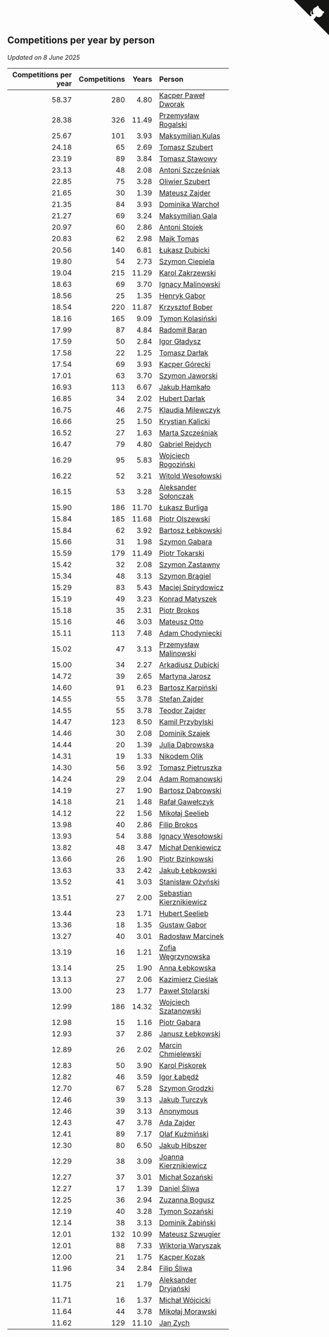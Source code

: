 ## Competitions per year by person

*Updated on  8 June 2025*

| Competitions per year | Competitions | Years | Person |
| ---: | ---: | ---: | :--- |
| 58.37 | 280 | 4.80 | [Kacper Paweł Dworak](https://www.worldcubeassociation.org/persons/2020DWOR01) |
| 28.38 | 326 | 11.49 | [Przemysław Rogalski](https://www.worldcubeassociation.org/persons/2013ROGA02) |
| 25.67 | 101 | 3.93 | [Maksymilian Kulas](https://www.worldcubeassociation.org/persons/2021KULA02) |
| 24.18 | 65 | 2.69 | [Tomasz Szubert](https://www.worldcubeassociation.org/persons/2022SZUB02) |
| 23.19 | 89 | 3.84 | [Tomasz Stawowy](https://www.worldcubeassociation.org/persons/2021STAW01) |
| 23.13 | 48 | 2.08 | [Antoni Szcześniak](https://www.worldcubeassociation.org/persons/2023SZCZ04) |
| 22.85 | 75 | 3.28 | [Oliwier Szubert](https://www.worldcubeassociation.org/persons/2022SZUB01) |
| 21.65 | 30 | 1.39 | [Mateusz Zajder](https://www.worldcubeassociation.org/persons/2024ZAJD01) |
| 21.35 | 84 | 3.93 | [Dominika Warchoł](https://www.worldcubeassociation.org/persons/2021WARC01) |
| 21.27 | 69 | 3.24 | [Maksymilian Gala](https://www.worldcubeassociation.org/persons/2022GALA01) |
| 20.97 | 60 | 2.86 | [Antoni Stojek](https://www.worldcubeassociation.org/persons/2022STOJ03) |
| 20.83 | 62 | 2.98 | [Majk Tomas](https://www.worldcubeassociation.org/persons/2022TOMA05) |
| 20.56 | 140 | 6.81 | [Łukasz Dubicki](https://www.worldcubeassociation.org/persons/2018DUBI01) |
| 19.80 | 54 | 2.73 | [Szymon Ciepiela](https://www.worldcubeassociation.org/persons/2022CIEP01) |
| 19.04 | 215 | 11.29 | [Karol Zakrzewski](https://www.worldcubeassociation.org/persons/2014ZAKR01) |
| 18.63 | 69 | 3.70 | [Ignacy Malinowski](https://www.worldcubeassociation.org/persons/2021MALI02) |
| 18.56 | 25 | 1.35 | [Henryk Gabor](https://www.worldcubeassociation.org/persons/2024GABO02) |
| 18.54 | 220 | 11.87 | [Krzysztof Bober](https://www.worldcubeassociation.org/persons/2013BOBE01) |
| 18.16 | 165 | 9.09 | [Tymon Kolasiński](https://www.worldcubeassociation.org/persons/2016KOLA02) |
| 17.99 | 87 | 4.84 | [Radomił Baran](https://www.worldcubeassociation.org/persons/2020BARA02) |
| 17.59 | 50 | 2.84 | [Igor Gładysz](https://www.worldcubeassociation.org/persons/2022GLAD01) |
| 17.58 | 22 | 1.25 | [Tomasz Darłak](https://www.worldcubeassociation.org/persons/2024DARL01) |
| 17.54 | 69 | 3.93 | [Kacper Górecki](https://www.worldcubeassociation.org/persons/2021GORE01) |
| 17.01 | 63 | 3.70 | [Szymon Jaworski](https://www.worldcubeassociation.org/persons/2021JAWO01) |
| 16.93 | 113 | 6.67 | [Jakub Hamkało](https://www.worldcubeassociation.org/persons/2018HAMK01) |
| 16.85 | 34 | 2.02 | [Hubert Darłak](https://www.worldcubeassociation.org/persons/2023DARL03) |
| 16.75 | 46 | 2.75 | [Klaudia Milewczyk](https://www.worldcubeassociation.org/persons/2022MILE05) |
| 16.66 | 25 | 1.50 | [Krystian Kalicki](https://www.worldcubeassociation.org/persons/2023KALI10) |
| 16.52 | 27 | 1.63 | [Marta Szcześniak](https://www.worldcubeassociation.org/persons/2023SZCZ07) |
| 16.47 | 79 | 4.80 | [Gabriel Rejdych](https://www.worldcubeassociation.org/persons/2020REJD01) |
| 16.29 | 95 | 5.83 | [Wojciech Rogoziński](https://www.worldcubeassociation.org/persons/2019ROGO04) |
| 16.22 | 52 | 3.21 | [Witold Wesołowski](https://www.worldcubeassociation.org/persons/2022WESO01) |
| 16.15 | 53 | 3.28 | [Aleksander Sołonczak](https://www.worldcubeassociation.org/persons/2022SOLO01) |
| 15.90 | 186 | 11.70 | [Łukasz Burliga](https://www.worldcubeassociation.org/persons/2013BURL01) |
| 15.84 | 185 | 11.68 | [Piotr Olszewski](https://www.worldcubeassociation.org/persons/2013OLSZ02) |
| 15.84 | 62 | 3.92 | [Bartosz Łebkowski](https://www.worldcubeassociation.org/persons/2021LEBK01) |
| 15.66 | 31 | 1.98 | [Szymon Gabara](https://www.worldcubeassociation.org/persons/2023GABA01) |
| 15.59 | 179 | 11.49 | [Piotr Tokarski](https://www.worldcubeassociation.org/persons/2013TOKA01) |
| 15.42 | 32 | 2.08 | [Szymon Zastawny](https://www.worldcubeassociation.org/persons/2023ZAST01) |
| 15.34 | 48 | 3.13 | [Szymon Brągiel](https://www.worldcubeassociation.org/persons/2022BRAG03) |
| 15.29 | 83 | 5.43 | [Maciej Spirydowicz](https://www.worldcubeassociation.org/persons/2020SPIR01) |
| 15.19 | 49 | 3.23 | [Konrad Matyszek](https://www.worldcubeassociation.org/persons/2022MATY02) |
| 15.18 | 35 | 2.31 | [Piotr Brokos](https://www.worldcubeassociation.org/persons/2023BROK01) |
| 15.16 | 46 | 3.03 | [Mateusz Otto](https://www.worldcubeassociation.org/persons/2022OTTO01) |
| 15.11 | 113 | 7.48 | [Adam Chodyniecki](https://www.worldcubeassociation.org/persons/2017CHOD02) |
| 15.02 | 47 | 3.13 | [Przemysław Malinowski](https://www.worldcubeassociation.org/persons/2022MALI01) |
| 15.00 | 34 | 2.27 | [Arkadiusz Dubicki](https://www.worldcubeassociation.org/persons/2023DUBI01) |
| 14.72 | 39 | 2.65 | [Martyna Jarosz](https://www.worldcubeassociation.org/persons/2022JARO01) |
| 14.60 | 91 | 6.23 | [Bartosz Karpiński](https://www.worldcubeassociation.org/persons/2019KARP03) |
| 14.55 | 55 | 3.78 | [Stefan Zajder](https://www.worldcubeassociation.org/persons/2021ZAJD02) |
| 14.55 | 55 | 3.78 | [Teodor Zajder](https://www.worldcubeassociation.org/persons/2021ZAJD03) |
| 14.47 | 123 | 8.50 | [Kamil Przybylski](https://www.worldcubeassociation.org/persons/2016PRZY01) |
| 14.46 | 30 | 2.08 | [Dominik Szajek](https://www.worldcubeassociation.org/persons/2023SZAJ01) |
| 14.44 | 20 | 1.39 | [Julia Dąbrowska](https://www.worldcubeassociation.org/persons/2024DABR01) |
| 14.31 | 19 | 1.33 | [Nikodem Olik](https://www.worldcubeassociation.org/persons/2024OLIK01) |
| 14.30 | 56 | 3.92 | [Tomasz Pietruszka](https://www.worldcubeassociation.org/persons/2021PIET01) |
| 14.24 | 29 | 2.04 | [Adam Romanowski](https://www.worldcubeassociation.org/persons/2023ROMA10) |
| 14.19 | 27 | 1.90 | [Bartosz Dąbrowski](https://www.worldcubeassociation.org/persons/2023DABR07) |
| 14.18 | 21 | 1.48 | [Rafał Gawełczyk](https://www.worldcubeassociation.org/persons/2023GAWE01) |
| 14.12 | 22 | 1.56 | [Mikołaj Seelieb](https://www.worldcubeassociation.org/persons/2023SEEL04) |
| 13.98 | 40 | 2.86 | [Filip Brokos](https://www.worldcubeassociation.org/persons/2022BROK03) |
| 13.93 | 54 | 3.88 | [Ignacy Wesołowski](https://www.worldcubeassociation.org/persons/2021WESO01) |
| 13.82 | 48 | 3.47 | [Michał Denkiewicz](https://www.worldcubeassociation.org/persons/2021DENK01) |
| 13.66 | 26 | 1.90 | [Piotr Bzinkowski](https://www.worldcubeassociation.org/persons/2023BZIN01) |
| 13.63 | 33 | 2.42 | [Jakub Łebkowski](https://www.worldcubeassociation.org/persons/2023LEBK01) |
| 13.52 | 41 | 3.03 | [Stanisław Ożyński](https://www.worldcubeassociation.org/persons/2022OZYN01) |
| 13.51 | 27 | 2.00 | [Sebastian Kierznikiewicz](https://www.worldcubeassociation.org/persons/2023KIER02) |
| 13.44 | 23 | 1.71 | [Hubert Seelieb](https://www.worldcubeassociation.org/persons/2023SEEL02) |
| 13.36 | 18 | 1.35 | [Gustaw Gabor](https://www.worldcubeassociation.org/persons/2024GABO01) |
| 13.27 | 40 | 3.01 | [Radosław Marcinek](https://www.worldcubeassociation.org/persons/2022MARC05) |
| 13.19 | 16 | 1.21 | [Zofia Węgrzynowska](https://www.worldcubeassociation.org/persons/2024WEGR01) |
| 13.14 | 25 | 1.90 | [Anna Łebkowska](https://www.worldcubeassociation.org/persons/2023LEBK04) |
| 13.13 | 27 | 2.06 | [Kazimierz Cieślak](https://www.worldcubeassociation.org/persons/2023CIES01) |
| 13.00 | 23 | 1.77 | [Paweł Stolarski](https://www.worldcubeassociation.org/persons/2023STOL04) |
| 12.99 | 186 | 14.32 | [Wojciech Szatanowski](https://www.worldcubeassociation.org/persons/2011SZAT01) |
| 12.98 | 15 | 1.16 | [Piotr Gabara](https://www.worldcubeassociation.org/persons/2024GABA02) |
| 12.93 | 37 | 2.86 | [Janusz Łebkowski](https://www.worldcubeassociation.org/persons/2022LEBK01) |
| 12.89 | 26 | 2.02 | [Marcin Chmielewski](https://www.worldcubeassociation.org/persons/2023CHMI01) |
| 12.83 | 50 | 3.90 | [Karol Piskorek](https://www.worldcubeassociation.org/persons/2021PISK01) |
| 12.82 | 46 | 3.59 | [Igor Łabędź](https://www.worldcubeassociation.org/persons/2021LABE01) |
| 12.70 | 67 | 5.28 | [Szymon Grodzki](https://www.worldcubeassociation.org/persons/2020GROD01) |
| 12.46 | 39 | 3.13 | [Jakub Turczyk](https://www.worldcubeassociation.org/persons/2022TURC02) |
| 12.46 | 39 | 3.13 | [Anonymous](https://www.worldcubeassociation.org/persons/2022ANON03) |
| 12.43 | 47 | 3.78 | [Ada Zajder](https://www.worldcubeassociation.org/persons/2021ZAJD01) |
| 12.41 | 89 | 7.17 | [Olaf Kuźmiński](https://www.worldcubeassociation.org/persons/2018KUZM02) |
| 12.30 | 80 | 6.50 | [Jakub Hibszer](https://www.worldcubeassociation.org/persons/2018HIBS01) |
| 12.29 | 38 | 3.09 | [Joanna Kierznikiewicz](https://www.worldcubeassociation.org/persons/2022KIER01) |
| 12.27 | 37 | 3.01 | [Michał Sozański](https://www.worldcubeassociation.org/persons/2022SOZA02) |
| 12.27 | 17 | 1.39 | [Daniel Śliwa](https://www.worldcubeassociation.org/persons/2024SLIW01) |
| 12.25 | 36 | 2.94 | [Zuzanna Bogusz](https://www.worldcubeassociation.org/persons/2022BOGU01) |
| 12.19 | 40 | 3.28 | [Tymon Sozański](https://www.worldcubeassociation.org/persons/2022SOZA01) |
| 12.14 | 38 | 3.13 | [Dominik Żabiński](https://www.worldcubeassociation.org/persons/2022ZABI01) |
| 12.01 | 132 | 10.99 | [Mateusz Szwugier](https://www.worldcubeassociation.org/persons/2014SZWU01) |
| 12.01 | 88 | 7.33 | [Wiktoria Waryszak](https://www.worldcubeassociation.org/persons/2018WARY01) |
| 12.00 | 21 | 1.75 | [Kacper Kozak](https://www.worldcubeassociation.org/persons/2023KOZA05) |
| 11.96 | 34 | 2.84 | [Filip Śliwa](https://www.worldcubeassociation.org/persons/2022SLIW01) |
| 11.75 | 21 | 1.79 | [Aleksander Dryjański](https://www.worldcubeassociation.org/persons/2023DRYJ01) |
| 11.71 | 16 | 1.37 | [Michał Wójcicki](https://www.worldcubeassociation.org/persons/2024WOJC01) |
| 11.64 | 44 | 3.78 | [Mikołaj Morawski](https://www.worldcubeassociation.org/persons/2021MORA01) |
| 11.62 | 129 | 11.10 | [Jan Zych](https://www.worldcubeassociation.org/persons/2014ZYCH01) |


<a href="https://github.com/noeruchangd/wca_statistics_vn" class="github-corner" aria-label="View source on Github"><svg width="80" height="80" viewBox="0 0 250 250" style="fill:#151513; color:#fff; position: absolute; top: 0; border: 0; right: 0;" aria-hidden="true"><path d="M0,0 L115,115 L130,115 L142,142 L250,250 L250,0 Z"></path><path d="M128.3,109.0 C113.8,99.7 119.0,89.6 119.0,89.6 C122.0,82.7 120.5,78.6 120.5,78.6 C119.2,72.0 123.4,76.3 123.4,76.3 C127.3,80.9 125.5,87.3 125.5,87.3 C122.9,97.6 130.6,101.9 134.4,103.2" fill="currentColor" style="transform-origin: 130px 106px;" class="octo-arm"></path><path d="M115.0,115.0 C114.9,115.1 118.7,116.5 119.8,115.4 L133.7,101.6 C136.9,99.2 139.9,98.4 142.2,98.6 C133.8,88.0 127.5,74.4 143.8,58.0 C148.5,53.4 154.0,51.2 159.7,51.0 C160.3,49.4 163.2,43.6 171.4,40.1 C171.4,40.1 176.1,42.5 178.8,56.2 C183.1,58.6 187.2,61.8 190.9,65.4 C194.5,69.0 197.7,73.2 200.1,77.6 C213.8,80.2 216.3,84.9 216.3,84.9 C212.7,93.1 206.9,96.0 205.4,96.6 C205.1,102.4 203.0,107.8 198.3,112.5 C181.9,128.9 168.3,122.5 157.7,114.1 C157.9,116.9 156.7,120.9 152.7,124.9 L141.0,136.5 C139.8,137.7 141.6,141.9 141.8,141.8 Z" fill="currentColor" class="octo-body"></path></svg></a><style>.github-corner:hover .octo-arm{animation:octocat-wave 560ms ease-in-out}@keyframes octocat-wave{0%,100%{transform:rotate(0)}20%,60%{transform:rotate(-25deg)}40%,80%{transform:rotate(10deg)}}@media (max-width:500px){.github-corner:hover .octo-arm{animation:none}.github-corner .octo-arm{animation:octocat-wave 560ms ease-in-out}}</style>
